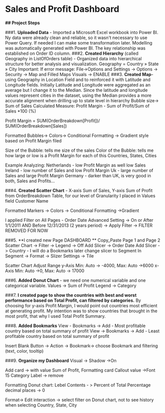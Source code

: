 # Sales and Profit Dashboard
**## Project Steps**

###1.	**Uploaded Data** - Imported a Microsoft Excel workbook into Power BI. Ny data were already clean and reliable, so it wasn't necessary to use Power Query. If needed I can make some transformation later. Modelling was automatically generated with Power BI. The key relationship was established on Order ID column. 
###2.	**Created Hierarchy** (called Geography in ListOfOrders table) - Organized data into hierarchical structure for better analysis and visualization. Geography = Country » State » City 
Important: If error message: File->Options and Settings -> Options -> Security -> Map and Filled Maps Visuals -> ENABLE
###3.	**Created Map**- using Geography in Location Field and to reinforced it with Latitude and Longitude fields.  Initially Latitude and Longitude were aggregated as an average but I change it to the Median. Since the latitude and longitude values represent cities in the dataset, using the Median provides a more accurate alignment when drilling up to state level in hierarchy
Bubble size-> Sum of Sales
Calculated Measure: Profit Margin - Sum of Profit/Sum of Sales *100 (%)
 
Profit Margin = SUM(OrderBreakdown[Profit])/ SUM(OrderBreakdown[Sales])
 
Formatted Bubbles-> Colors-> Conditional Formatting -> Gradient style based on Profit Margin filed
 
Size of the Bubble:  tells me size of the sales
Color of the Bubble: tells me how large or low is a Profit Margin for each of this Countries, States, Cities 
 
Example Analyzing:
Netherlands - low Profit Margin as well low Sales 
Ireland - low number of Sales and low Profit Margin
Uk - large number of Sales and large Profit Margin
Germany - darker than UK, is very good in both, Sales and Profits…
 
 
 
###4.	**Created Scatter Chart** - X-axis Sum of Sales, Y-axis Sum of Profit from OrderBreakdown Table, for our level of Granularity I placed in Values field Customer Name 
 
Formatted Markers -> Colors -> Conditional Formatting ->Gradient
 
I applied Filter on All Pages - Order Date 
Advanced Setting -> On or After 1/1/2011 AND Before 12/31/2013 (2 years period) -> Apply Filter -> FILTER REMOVED FOR NOW 
 
 
###5.	**I created new Page  DASHBOARD ** Copy_Paste Page 1 and Page 2
Scatter Chart -> Filter -> Legend -> Off
Add Slicer -> Order Date
Add Slicer -> Country - I will do a Bookmarks later change slicer to Segment
In Segment -> Format -> Slizer Settings -> Tile
 
Scatter Chart Adjust Range
y-Axis Min: Auto -> -4000, Max: Auto ->6000
x-Axis Min: Auto ->0, Max: Auto -> 17000
 
###6.	**Added Donut Chart** - we need one numerical variable and one categorical variable.
Values -> Sum of Profit
Legend -> Category
 
###7.	**I created page to show the countries with best and worst performance based on Total Profit, can filtered by categories.**
By choosing for y-axis Profit Margin, I would point out countries most efficient at generating profit. My intention was to show countries that brought in the most profit, that why  I used Total Profit Summary. 
 
###8.	**Added Bookmarks**
View - Bookmarks -> Add - Most profitable country based on total summary of profit
View -> Bookmarks -> Add - Least profitable country based on total summary of profit
 
Insert Blank Button -> Action -> Bookmark-> choose Bookmark and filtering (text, color, tooltip) 
 
###9.	**Organize my Dashboard**
Visual -> Shadow ->On 
 
Add card -> with value Sum of Profit, 
Formatting card
Callout value ->Font 15 
Category Label -> remove 
 
Formatting Donut chart:
Lebel Contents - > Percent of Total
Percentage decimal places -> 0
 
Format-> Edit interaction -> select filter on Donut chart, not to see history when selecting Country, State, City

